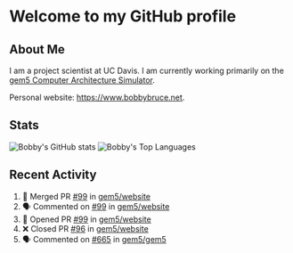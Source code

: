 # Welcome to my GitHub profile

## About Me

I am a project scientist at UC Davis. I am currently working primarily on the [gem5 Computer Architecture Simulator](https://github.com/gem5).

Personal website: <https://www.bobbybruce.net>.

## Stats

![Bobby's GitHub stats](https://github-readme-stats.vercel.app/api?username=bobbyrbruce&show_icons=true&theme=responsive&include_all_commits=true&count_private=true&show=reviews&disable_animations=true)
![Bobby's Top Languages ](https://github-readme-stats.vercel.app/api/top-langs/?username=bobbyrbruce&layout=compact&theme=responsive&count_private=true&langs_count=10&disable_animations=true)

## Recent Activity

<!--START_SECTION:activity-->
1. 🎉 Merged PR [#99](https://github.com/gem5/website/pull/99) in [gem5/website](https://github.com/gem5/website)
2. 🗣 Commented on [#99](https://github.com/gem5/website/pull/99#issuecomment-1894387891) in [gem5/website](https://github.com/gem5/website)
3. 💪 Opened PR [#99](https://github.com/gem5/website/pull/99) in [gem5/website](https://github.com/gem5/website)
4. ❌ Closed PR [#96](https://github.com/gem5/website/pull/96) in [gem5/website](https://github.com/gem5/website)
5. 🗣 Commented on [#665](https://github.com/gem5/gem5/pull/665#issuecomment-1894306943) in [gem5/gem5](https://github.com/gem5/gem5)
<!--END_SECTION:activity-->
